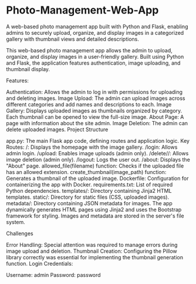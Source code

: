 # Photo-Management-Web-App
A web-based photo management app built with Python and Flask, enabling admins to securely upload, organize, and display images in a categorized gallery with thumbnail views and detailed descriptions.

This web-based photo management app allows the admin to upload, organize, and display images in a user-friendly gallery. Built using Python and Flask, the application features authentication, image uploading, and thumbnail display.

Features:

Authentication: Allows the admin to log in with permissions for uploading and deleting images.
Image Upload: The admin can upload images across different categories and add names and descriptions to each.
Image Gallery: Displays uploaded images as thumbnails organized by category. Each thumbnail can be opened to view the full-size image.
About Page: A page with information about the site admin.
Image Deletion: The admin can delete uploaded images.
Project Structure

app.py: The main Flask app code, defining routes and application logic.
Key Routes:
/: Displays the homepage with the image gallery.
/login: Allows admin login.
/upload: Enables image uploads (admin only).
/delete/<category>/<filename>: Allows image deletion (admin only).
/logout: Logs the user out.
/about: Displays the "About" page.
allowed_file(filename) function: Checks if the uploaded file has an allowed extension.
create_thumbnail(image_path) function: Generates a thumbnail of the uploaded image.
Dockerfile: Configuration for containerizing the app with Docker.
requirements.txt: List of required Python dependencies.
templates/: Directory containing Jinja2 HTML templates.
static/: Directory for static files (CSS, uploaded images).
metadata/: Directory containing JSON metadata for images.
The app dynamically generates HTML pages using Jinja2 and uses the Bootstrap framework for styling. Images and metadata are stored in the server's file system.

Challenges

Error Handling: Special attention was required to manage errors during image upload and deletion.
Thumbnail Creation: Configuring the Pillow library correctly was essential for implementing the thumbnail generation function.
Login Credentials:

Username: admin
Password: password
